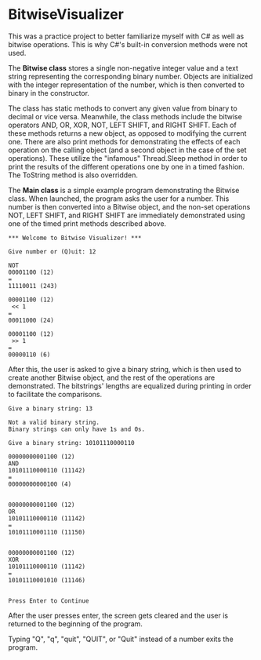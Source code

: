 # BitwiseVisualizer

<p>This was a practice project to better familiarize myself with C# as well as bitwise operations. This is why C#'s built-in conversion methods were not used.</p>

<p>The <b>Bitwise class</b> stores a single non-negative integer value and a text string representing the corresponding binary number. Objects are initialized with the integer representation of the number, which is then converted to binary in the constructor.</p>

<p>The class has static methods to convert any given value from binary to decimal or vice versa. Meanwhile, the class methods include the bitwise operators AND, OR, XOR, NOT, LEFT SHIFT, and RIGHT SHIFT. Each of these methods returns a new object, as opposed to modifying the current one. There are also print methods for demonstrating the effects of each operation on the calling object (and a second object in the case of the set operations). These utilize the "infamous" Thread.Sleep method in order to print the results of the different operations one by one in a timed fashion. The ToString method is also overridden.</p>

<p>The <b>Main class</b> is a simple example program demonstrating the Bitwise class. When launched, the program asks the user for a number. This number is then converted into a Bitwise object, and the non-set operations NOT, LEFT SHIFT, and RIGHT SHIFT are immediately demonstrated using one of the timed print methods described above.</p>

```
*** Welcome to Bitwise Visualizer! ***

Give number or (Q)uit: 12

NOT
00001100 (12)
=
11110011 (243)

00001100 (12)
 << 1
=
00011000 (24)

00001100 (12)
 >> 1
=
00000110 (6)

```
<p>After this, the user is asked to give a binary string, which is then used to create another Bitwise object, and the rest of the operations are demonstrated. The bitstrings' lengths are equalized during printing in order to facilitate the comparisons.</p>

```
Give a binary string: 13

Not a valid binary string.
Binary strings can only have 1s and 0s.

Give a binary string: 10101110000110

00000000001100 (12)
AND
10101110000110 (11142)
=
00000000000100 (4)


00000000001100 (12)
OR
10101110000110 (11142)
=
10101110001110 (11150)


00000000001100 (12)
XOR
10101110000110 (11142)
=
10101110001010 (11146)


Press Enter to Continue
```
<p>After the user presses enter, the screen gets cleared and the user is returned to the beginning of the program.</p>
<p>Typing "Q", "q", "quit", "QUIT", or "Quit" instead of a number exits the program.</p>
